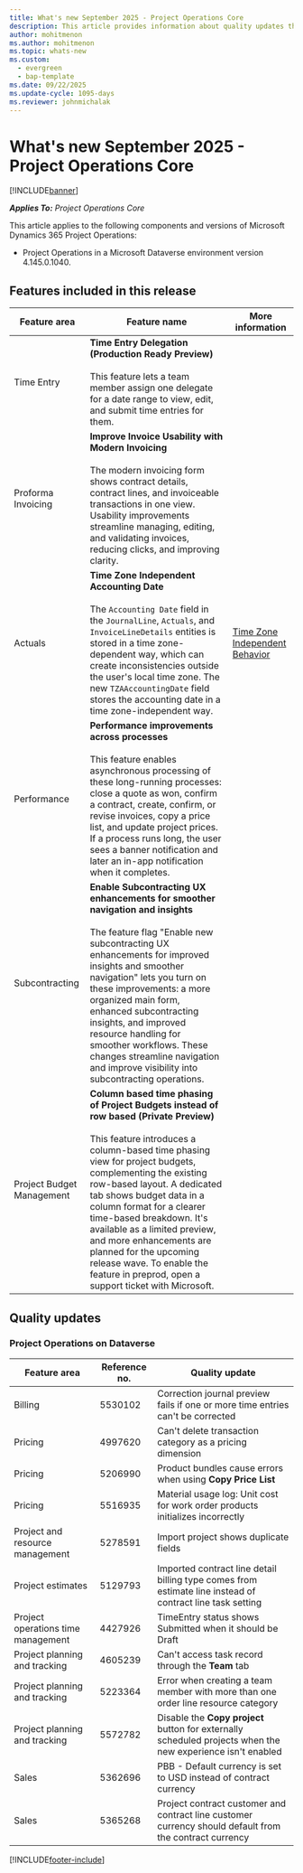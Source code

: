 ```yaml
---
title: What's new September 2025 - Project Operations Core
description: This article provides information about quality updates that are available in the September release of Microsoft Dynamics 365 Project Operations Core.
author: mohitmenon
ms.author: mohitmenon
ms.topic: whats-new
ms.custom:
  - evergreen
  - bap-template
ms.date: 09/22/2025
ms.update-cycle: 1095-days
ms.reviewer: johnmichalak
---
```


# What's new September 2025 - Project Operations Core

[!INCLUDE[banner](../../includes/banner.md)]

_**Applies To:** Project Operations Core_

This article applies to the following components and versions of Microsoft Dynamics 365 Project Operations:

- Project Operations in a Microsoft Dataverse environment version 4.145.0.1040.

## Features included in this release

| **Feature area** | **Feature name** | **More information** |
| --- | --- | --- |
| Time Entry |**Time Entry Delegation (Production Ready Preview)** <br><br> This feature lets a team member assign one delegate for a date range to view, edit, and submit time entries for them.| |
| Proforma Invoicing |**Improve Invoice Usability with Modern Invoicing** <br><br> The modern invoicing form shows contract details, contract lines, and invoiceable transactions in one view. Usability improvements streamline managing, editing, and validating invoices, reducing clicks, and improving clarity.| |
| Actuals | **Time Zone Independent Accounting Date** <br><br> The `Accounting Date` field in the `JournalLine`, `Actuals`, and `InvoiceLineDetails` entities is stored in a time zone-dependent way, which can create inconsistencies outside the user's local time zone. The new `TZAAccountingDate` field stores the accounting date in a time zone-independent way. | [Time Zone Independent Behavior](/power-apps/maker/data-platform/behavior-format-date-time-field#behavior) |
| Performance |**Performance improvements across processes** <br><br> This feature enables asynchronous processing of these long-running processes: close a quote as won, confirm a contract, create, confirm, or revise invoices, copy a price list, and update project prices. If a process runs long, the user sees a banner notification and later an in-app notification when it completes.||
| Subcontracting |**Enable Subcontracting UX enhancements for smoother navigation and insights** <br><br> The feature flag "Enable new subcontracting UX enhancements for improved insights and smoother navigation" lets you turn on these improvements: a more organized main form, enhanced subcontracting insights, and improved resource handling for smoother workflows. These changes streamline navigation and improve visibility into subcontracting operations.| |
| Project Budget Management |**Column based time phasing of Project Budgets instead of row based (Private Preview)** <br><br> This feature introduces a column-based time phasing view for project budgets, complementing the existing row-based layout. A dedicated tab shows budget data in a column format for a clearer time-based breakdown. It's available as a limited preview, and more enhancements are planned for the upcoming release wave. To enable the feature in preprod, open a support ticket with Microsoft.| |

## Quality updates

### Project Operations on Dataverse

| **Feature area** | **Reference no.** | **Quality update** |
| --- | --- | --- |
|Billing|	5530102|	Correction journal preview fails if one or more time entries can't be corrected|
|Pricing|	4997620|	Can't delete transaction category as a pricing dimension|
|Pricing|	5206990|	Product bundles cause errors when using **Copy Price List**|
|Pricing|	5516935|	Material usage log: Unit cost for work order products initializes incorrectly|
|Project and resource management|	5278591|	Import project shows duplicate fields|
|Project estimates|	5129793|	Imported contract line detail billing type comes from estimate line instead of contract line task setting|
|Project operations time management|	4427926|	TimeEntry status shows Submitted when it should be Draft|
|Project planning and tracking|	4605239|	Can't access task record through the **Team** tab|
|Project planning and tracking|	5223364|	Error when creating a team member with more than one order line resource category|
|Project planning and tracking|	5572782|	Disable the **Copy project** button for externally scheduled projects when the new experience isn't enabled|
|Sales|	5362696|	PBB - Default currency is set to USD instead of contract currency|
|Sales|	5365268|	Project contract customer and contract line customer currency should default from the contract currency|

[!INCLUDE[footer-include](../../includes/footer-banner.md)]
